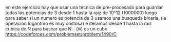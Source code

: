 en este ejercicio hay que usar una tecnica de pre-procesado para guardar todas las potencias de 3 desde 1 hasta la raiz de 10^12 (1000000) luego para saber si un numero es potencia de 3 usamos una busqueda binaria, (la operacion logaritmo es muy costosa) e iteramos desde 1 hasta la raiz cubica de N para buscar que N - (i*i*i) es un cubo
https://codeforces.com/problemset/problem/1490/C